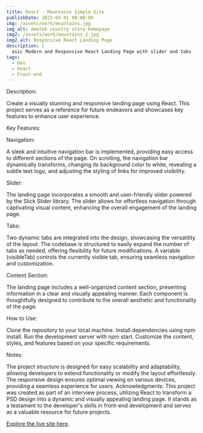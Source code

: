 ```yaml
---
title: React - Mountains Simple Site
publishDate: 2023-04-01 00:00:00
img: /assets/work/mountains.jpg
img_alt: Ametek country store homepage
img2: /assets/work/mountains_2.jpg
img2_alt: Responsive React Landing Page
description: |
  asic Modern and Responsive React Landing Page with slider and tabs
tags:
  - Dev
  - React
  - Front-end
---
```



Description:

Create a visually stunning and responsive landing page using React. 
This project serves as a reference for future endeavors and showcases key features to enhance user experience.


Key Features:


Navigation:

A sleek and intuitive navigation bar is implemented, providing easy access to different sections of the page.
On scrolling, the navigation bar dynamically transforms, changing its background color to white, revealing a subtle text logo, and adjusting the styling of links for improved visibility.


Slider:

The landing page incorporates a smooth and user-friendly slider powered by the Slick Slider library.
The slider allows for effortless navigation through captivating visual content, enhancing the overall engagement of the landing page.


Tabs:

Two dynamic tabs are integrated into the design, showcasing the versatility of the layout.
The codebase is structured to easily expand the number of tabs as needed, offering flexibility for future modifications.
A variable (visibleTab) controls the currently visible tab, ensuring seamless navigation and customization.


Content Section:

The landing page includes a well-organized content section, presenting information in a clear and visually appealing manner.
Each component is thoughtfully designed to contribute to the overall aesthetic and functionality of the page.


How to Use:

Clone the repository to your local machine.
Install dependencies using npm install.
Run the development server with npm start.
Customize the content, styles, and features based on your specific requirements.


Notes:

The project structure is designed for easy scalability and adaptability, allowing developers to extend functionality or modify the layout effortlessly.
The responsive design ensures optimal viewing on various devices, providing a seamless experience for users.
Acknowledgments:
This project was created as part of an interview process, utilizing React to transform a PSD design into a dynamic and visually appealing landing page. It stands as a testament to the developer's skills in front-end development and serves as a valuable resource for future projects.

<a href="https://lm-mountains-landing-page.netlify.app/" target="_blank">Explore the live site here</a>.